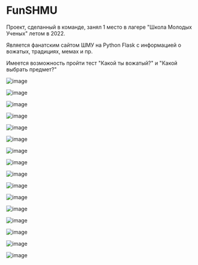 # FunSHMU

Проект, сделанный в команде, занял 1 место в лагере "Школа Молодых Ученых" летом в 2022.

Является фанатским сайтом ШМУ на Python Flask с информацией о вожатых, традициях, мемах и пр.

Имеется возможность пройти тест "Какой ты вожатый?" и "Какой выбрать предмет?"

![image](https://github.com/user-attachments/assets/b152265a-35e3-4fd1-ac1b-f0e05311fb10)

![image](https://github.com/user-attachments/assets/128d706e-1b54-4a65-a3bf-aaa90c0c37a5)

![image](https://github.com/user-attachments/assets/40494646-d0e1-4635-9a0b-727480df242e)


![image](https://github.com/user-attachments/assets/5742e8df-4ca2-480b-8e5e-aa2ad32d35e8)

![image](https://github.com/user-attachments/assets/ef09ffbb-8b7a-4d22-a768-5a29e2368936)

![image](https://github.com/user-attachments/assets/978471f3-f2d0-48d2-8825-b36c271a281d)

![image](https://github.com/user-attachments/assets/ea1b5c5d-d86a-46a1-9361-32e6974d34f2)

![image](https://github.com/user-attachments/assets/55d92f1d-409d-4d59-b5ef-5c28ed9c82b8)

![image](https://github.com/user-attachments/assets/34f384bf-5bbd-432e-a86a-2a2fafa19653)

![image](https://github.com/user-attachments/assets/4b04fd09-3659-4ee8-88bc-a9425e2318a2)

![image](https://github.com/user-attachments/assets/7bc551c0-8a87-46df-9510-e0a89b7991fb)

![image](https://github.com/user-attachments/assets/08d6117d-2640-4647-b033-fbd0f51708a4)

![image](https://github.com/user-attachments/assets/3624734c-1835-4ff9-a0fe-f99c6ac44028)

![image](https://github.com/user-attachments/assets/670a2efa-29ab-4513-a51d-e49c62c21315)

![image](https://github.com/user-attachments/assets/b9ac261d-6de8-43f4-b57d-1fdd6961db44)

![image](https://github.com/user-attachments/assets/726e5b28-45be-4380-aa08-11e8f6c4fa37)
